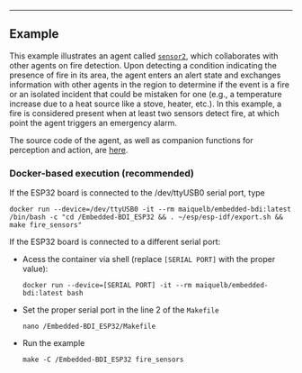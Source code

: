 ---
## Example
This example illustrates an agent called [`sensor2`](https://github.com/VitorFurio/Embedded-BDI_ESP32/blob/main/examples/fire_sensors/agentspeak.asl), which collaborates with other agents on fire detection. Upon detecting a condition indicating the presence of fire in its area, the agent enters an alert state and exchanges information with other agents in the region to determine if the event is a fire or an isolated incident that could be mistaken for one (e.g., a temperature increase due to a heat source like a stove, heater, etc.). In this example, a fire is considered present when at least two sensors detect fire, at which point the agent triggers an emergency alarm.

The source code of the agent, as well as companion functions for perception and action, are [here](https://github.com/VitorFurio/Embedded-BDI_ESP32/blob/main/examples/fire_sensors/).

### Docker-based execution (recommended)
If the ESP32 board is connected to the /dev/ttyUSB0 serial port, type
```
docker run --device=/dev/ttyUSB0 -it --rm maiquelb/embedded-bdi:latest /bin/bash -c "cd /Embedded-BDI_ESP32 && . ~/esp/esp-idf/export.sh && make fire_sensors"
```

If the ESP32 board is connected to a different serial port:
- Acess the container via shell (replace `[SERIAL PORT]` with the proper value):
  ```
  docker run --device=[SERIAL PORT] -it --rm maiquelb/embedded-bdi:latest bash
  ```
- Set the proper serial port in the line 2 of the `Makefile`
  ```
  nano /Embedded-BDI_ESP32/Makefile
  ```
- Run the example
  ```
  make -C /Embedded-BDI_ESP32 fire_sensors
  ```
